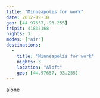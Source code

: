 ```yaml
---
title: "Minneapolis for work"
date: 2012-09-10
geo: [44.97657,-93.255]
tripit: 41835168
nights: 3
modes: ["air"]
destinations:
  -
    title: "Minneapolis for work"
    nights: 3
    location: "Aloft"
    geo: [44.97657,-93.255]
---
```


alone
